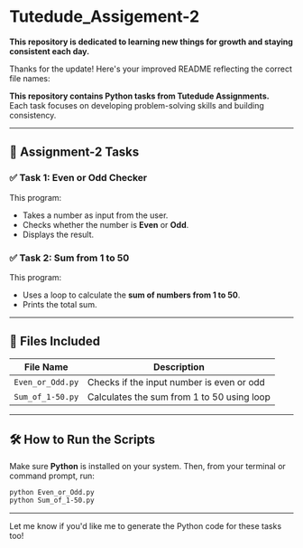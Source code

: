 # Tutedude_Assigement-2

**This repository is dedicated to learning new things for growth and staying consistent each day.**

Thanks for the update! Here's your improved README reflecting the correct file names:


**This repository contains Python tasks from Tutedude Assignments.**  
Each task focuses on developing problem-solving skills and building consistency.

---

## 🚀 Assignment-2 Tasks

### ✅ Task 1: Even or Odd Checker
This program:
- Takes a number as input from the user.
- Checks whether the number is **Even** or **Odd**.
- Displays the result.

### ✅ Task 2: Sum from 1 to 50
This program:
- Uses a loop to calculate the **sum of numbers from 1 to 50**.
- Prints the total sum.

---

## 📂 Files Included

| File Name         | Description                                |
|-------------------|--------------------------------------------|
| `Even_or_Odd.py`  | Checks if the input number is even or odd  |
| `Sum_of_1-50.py`  | Calculates the sum from 1 to 50 using loop |

---

## 🛠️ How to Run the Scripts

Make sure **Python** is installed on your system. Then, from your terminal or command prompt, run:

```bash
python Even_or_Odd.py
python Sum_of_1-50.py
```

---

Let me know if you'd like me to generate the Python code for these tasks too!
